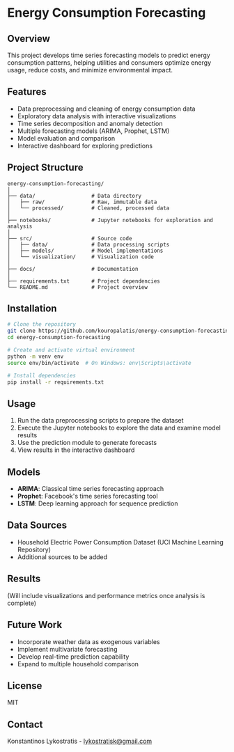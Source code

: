 # Energy Consumption Forecasting

## Overview
This project develops time series forecasting models to predict energy consumption patterns, helping utilities and consumers optimize energy usage, reduce costs, and minimize environmental impact.

## Features
- Data preprocessing and cleaning of energy consumption data
- Exploratory data analysis with interactive visualizations
- Time series decomposition and anomaly detection
- Multiple forecasting models (ARIMA, Prophet, LSTM)
- Model evaluation and comparison
- Interactive dashboard for exploring predictions

## Project Structure
```
energy-consumption-forecasting/
│
├── data/                  # Data directory
│   ├── raw/               # Raw, immutable data
│   └── processed/         # Cleaned, processed data
│
├── notebooks/             # Jupyter notebooks for exploration and analysis
│
├── src/                   # Source code
│   ├── data/              # Data processing scripts
│   ├── models/            # Model implementations
│   └── visualization/     # Visualization code
│
├── docs/                  # Documentation
│
├── requirements.txt       # Project dependencies
└── README.md              # Project overview
```

## Installation
```bash
# Clone the repository
git clone https://github.com/kouropalatis/energy-consumption-forecasting.git
cd energy-consumption-forecasting

# Create and activate virtual environment
python -m venv env
source env/bin/activate  # On Windows: env\Scripts\activate

# Install dependencies
pip install -r requirements.txt
```

## Usage
1. Run the data preprocessing scripts to prepare the dataset
2. Execute the Jupyter notebooks to explore the data and examine model results
3. Use the prediction module to generate forecasts
4. View results in the interactive dashboard

## Models
- **ARIMA**: Classical time series forecasting approach
- **Prophet**: Facebook's time series forecasting tool
- **LSTM**: Deep learning approach for sequence prediction

## Data Sources
- Household Electric Power Consumption Dataset (UCI Machine Learning Repository)
- Additional sources to be added

## Results
(Will include visualizations and performance metrics once analysis is complete)

## Future Work
- Incorporate weather data as exogenous variables
- Implement multivariate forecasting
- Develop real-time prediction capability
- Expand to multiple household comparison

## License
MIT

## Contact
Konstantinos Lykostratis - lykostratisk@gmail.com 